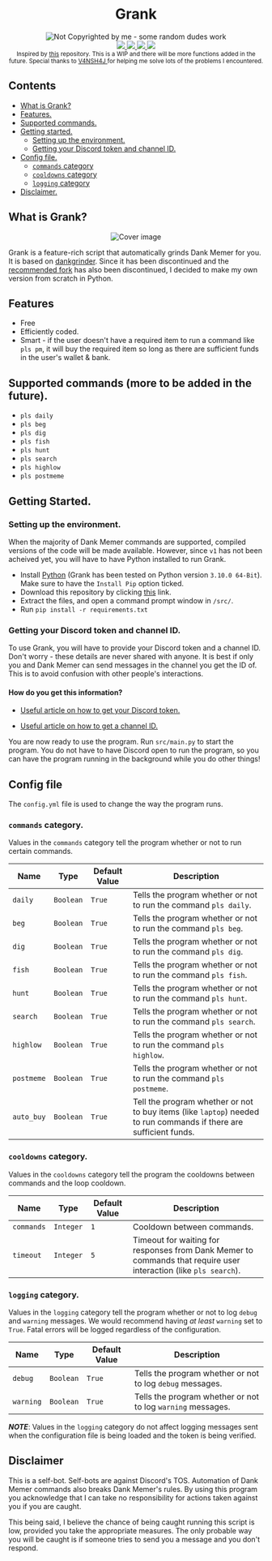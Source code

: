 <div align="center">
    <h1>Grank</h1>
    <img src="https://raw.githubusercontent.com/didlly/grank/main/assets/logo.png" alt="Not Copyrighted by me - some random dudes work">
</div>

<div align="center">
    <a href="https://github.com/didlly">
    <img src="https://img.shields.io/github/license/didlly/grank">
    <img src="https://img.shields.io/github/languages/top/didlly/grank">
    <img src="https://img.shields.io/bitbucket/issues-raw/didlly/grank">
    </a>
    <a href="https://didlly.github.io/grank">
    <img src="https://img.shields.io/website?down_color=lightgrey&down_message=Offline&up_color=blue&up_message=Online&url=https%3A%2F%2Fdidlly.github.io%2Fgrank%2F">
    </a>
</div>

<div align="center">
    <sub>Inspired by <a href="https://github.com/dankgrinder/dankgrinder">this</a> repository. This is a WIP and there will be more functions added in the future. Special thanks to <a href="https://github.com/V4NSH4J">V4NSH4J </a> for helping me solve lots of the problems I encountered.</sub>
</div>

## Contents

* [What is Grank?](https://github.com/didlly/grank#what-is-grank)
* [Features.](https://github.com/didlly/grank#features)
* [Supported commands.](https://github.com/didlly/grank#getting-started)
* [Getting started.](https://github.com/didlly/grank#supported-commands-more-to-be-added-in-the-future)
	* [Setting up the environment.](https://github.com/didlly/grank#setting-up-the-environment)
	* [Getting your Discord token and channel ID.](https://github.com/didlly/grank#getting-your-discord-token-and-channel-id)
* [Config file.](https://github.com/didlly/grank#config-file)
	* [```commands``` category](https://github.com/didlly/grank#commands-category)
	* [```cooldowns``` category](https://github.com/didlly/grank#cooldowns-category)
	* [```logging``` category](https://github.com/didlly/grank#logging-category)
* [Disclaimer.](https://github.com/didlly/grank#disclaimer)

## What is Grank?
<div align="center">
    <img src="https://raw.githubusercontent.com/didlly/grank/main/assets/cover.png" alt="Cover image">
</div>

Grank is a feature-rich script that automatically grinds Dank Memer for you. It is based on [dankgrinder](https://github.com/dankgrinder/dankgrinder). Since it has been discontinued and the [recommended fork](https://github.com/V4NSH4J/dankgrinder) has also been discontinued, I decided to make my own version from scratch in Python.

## Features
- Free
- Efficiently coded.
- Smart - if the user doesn't have a required item to run a command like ```pls pm```, it will buy the required item so long as there are sufficient funds in the user's wallet & bank.

## Supported commands (more to be added in the future).
- ```pls daily```
- ```pls beg```
- ```pls dig```
- ```pls fish```
- ```pls hunt```
- ```pls search```
- ```pls highlow```
- ```pls postmeme```

## Getting Started.

### Setting up the environment.
When the majority of Dank Memer commands are supported, compiled versions of the code will be made available. However, since ```v1``` has not been acheived yet, you will have to have Python installed to run Grank.

- Install [Python](https://www.python.org/) (Grank has been tested on Python version ```3.10.0 64-Bit```). Make sure to have the ```Install Pip``` option ticked.
- Download this repository by clicking [this](https://github.com/didlly/grank/archive/refs/heads/main.zip) link. 
- Extract the files, and open a command prompt window in ```/src/```.
- Run ```pip install -r requirements.txt```

### Getting your Discord token and channel ID.
To use Grank, you will have to provide your Discord token and a channel ID. Don't worry - these details are never shared with anyone. It is best if only you and Dank Memer can send messages in the channel you get the ID of. This is to avoid confusion with other people's interactions.

#### How do you get this information?
- [Useful article on how to get your Discord token.](https://discordhelp.net/discord-token)

- [Useful article on how to get a channel ID.](https://docs.statbot.net/docs/faq/general/how-find-id/)

You are now ready to use the program. Run ```src/main.py``` to start the program. You do not have to have Discord open to run the program, so you can have the program running in the background while you do other things!

## Config file
The ```config.yml``` file is used to change the way the program runs.

### ```commands``` category.
Values in the ```commands``` category tell the program whether or not to run certain commands.

| Name  | Type | Default Value | Description | 
| ------------- | ------------- | ------------- | ------------- |
| ```daily```  | ```Boolean``` | ```True```  | Tells the program whether or not to run the command ```pls daily```. |
| ```beg```  | ```Boolean``` | ```True```  | Tells the program whether or not to run the command ```pls beg```. |
| ```dig```  | ```Boolean``` | ```True```  | Tells the program whether or not to run the command ```pls dig```. |
| ```fish```  | ```Boolean``` | ```True```  | Tells the program whether or not to run the command ```pls fish```. |
| ```hunt```  | ```Boolean``` | ```True```  | Tells the program whether or not to run the command ```pls hunt```. |
| ```search```  | ```Boolean``` | ```True```  | Tells the program whether or not to run the command ```pls search```. |
| ```highlow```  | ```Boolean``` | ```True```  | Tells the program whether or not to run the command ```pls highlow```. |
| ```postmeme```  | ```Boolean``` | ```True```  | Tells the program whether or not to run the command ```pls postmeme```. |
| ```auto_buy```  | ```Boolean``` | ```True```  | Tell the program whether or not to buy items  (like ```laptop```) needed to run commands if there are sufficient funds. |

### ```cooldowns``` category.
Values in the ```cooldowns``` category tell the program the cooldowns between commands and the loop cooldown.

| Name  | Type | Default Value | Description |
| ------------- | ------------- | ------------- | ------------- |
| ```commands```  | ```Integer``` | ```1```  | Cooldown between commands. |
| ```timeout```  | ```Integer``` | ```5```  | Timeout for waiting for responses from Dank Memer to commands that require user interaction (like ```pls search```). |

### ```logging``` category.
Values in the ```logging``` category tell the program whether or not to log ```debug``` and ```warning``` messages. We would recommend having *at least* ```warning``` set to ```True```. Fatal errors will be logged regardless of the configuration.

| Name  | Type | Default Value | Description |
| ------------- | ------------- | ------------- | ------------- |
| ```debug```  | ```Boolean``` | ```True```  | Tells the program whether or not to log ```debug``` messages. |
| ```warning```  | ```Boolean``` | ```True```  | Tells the program whether or not to log ```warning``` messages. |

***NOTE***: Values in the ```logging``` category do not affect logging messages sent when the configuration file is being loaded and the token is being verified.

## Disclaimer
This is a self-bot. Self-bots are against Discord's TOS. Automation of Dank Memer commands also breaks Dank Memer's rules. By using this program you acknowledge that I can take no responsibility for actions taken against you if you are caught.

This being said, I believe the chance of being caught running this script is low, provided you take the appropriate measures. The only probable way you will be caught is if someone tries to send you a message and you don't respond.
